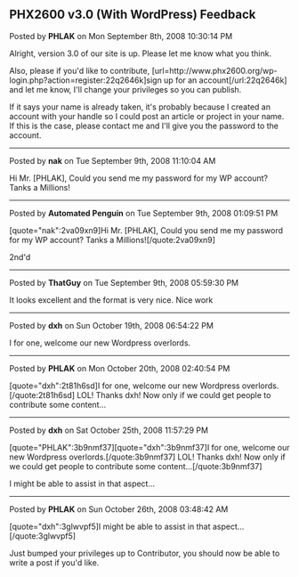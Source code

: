 ## PHX2600 v3.0 (With WordPress) Feedback
Posted by **PHLAK** on Mon September 8th, 2008 10:30:14 PM

Alright, version 3.0 of our site is up.  Please let me know what you think.

Also, please if you'd like to contribute, [url=http&#58;//www&#46;phx2600&#46;org/wp-login&#46;php?action=register:22q2646k]sign up for an account[/url:22q2646k] and let me know, I'll change your privileges so you can publish.

If it says your name is already taken, it's probably because I created an account with your handle so I could post an article or project in your name.  If this is the case, please contact me and I'll give you the password to the account.

--------------------------------------------------------------------------------

Posted by **nak** on Tue September 9th, 2008 11:10:04 AM

Hi Mr. [PHLAK],
Could you send me my password for my WP account? Tanks a Millions!

--------------------------------------------------------------------------------

Posted by **Automated Penguin** on Tue September 9th, 2008 01:09:51 PM

[quote=&quot;nak&quot;:2va09xn9]Hi Mr. [PHLAK],
Could you send me my password for my WP account? Tanks a Millions![/quote:2va09xn9]


2nd'd

--------------------------------------------------------------------------------

Posted by **ThatGuy** on Tue September 9th, 2008 05:59:30 PM

It looks excellent and the format is very nice. Nice work

--------------------------------------------------------------------------------

Posted by **dxh** on Sun October 19th, 2008 06:54:22 PM

I for one, welcome our new Wordpress overlords.

--------------------------------------------------------------------------------

Posted by **PHLAK** on Mon October 20th, 2008 02:40:54 PM

[quote=&quot;dxh&quot;:2t81h6sd]I for one, welcome our new Wordpress overlords.[/quote:2t81h6sd]
LOL!  Thanks dxh!  Now only if we could get people to contribute some content...

--------------------------------------------------------------------------------

Posted by **dxh** on Sat October 25th, 2008 11:57:29 PM

[quote=&quot;PHLAK&quot;:3b9nmf37][quote=&quot;dxh&quot;:3b9nmf37]I for one, welcome our new Wordpress overlords.[/quote:3b9nmf37]
LOL!  Thanks dxh!  Now only if we could get people to contribute some content...[/quote:3b9nmf37]

I might be able to assist in that aspect...

--------------------------------------------------------------------------------

Posted by **PHLAK** on Sun October 26th, 2008 03:48:42 AM

[quote=&quot;dxh&quot;:3glwvpf5]I might be able to assist in that aspect...[/quote:3glwvpf5]

Just bumped your privileges up to Contributor, you should now be able to write a post if you'd like.
